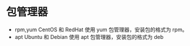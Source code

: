 # 包管理器

- rpm,yum CentOS 和 RedHat 使用 yum 包管理器，安装包的格式为 rpm。
- apt Ubuntu 和 Debian 使用 apt 包管理器，安装包的格式为 deb
